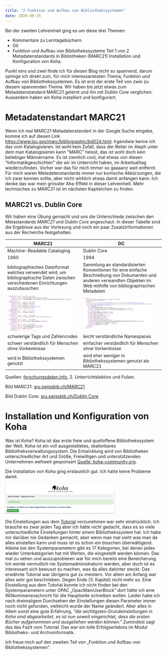 ```yaml
---
title: "2 Funktion und Aufbau von Bibliothekssystemen"
date: 2020-09-25
---
```



Bei der zweiten Lehreinheit ging es um diese drei Themen:
* Kommentare zu Lerntagebüchern
* Git
* Funktion und Aufbau von Bibliothekssysteme Teil 1 von 2
Metadatenstandards in Bibliotheken (MARC21)
Installation und Konfiguration von Koha

Punkt eins und zwei finde ich für diesen Blog nicht so spannend, darum springe ich direkt zum, für mich interessantesten Thema, Funktion und Aufbau von Bibliothekssystemen. Es ist erst der erste Teil von zwei zu diesem spannenden Thema. Wir haben bis jetzt etwas zum Metadatenstandard MARC21 gelernt und ihn mit Dublin Core verglichen. Ausserdem haben wir Koha installiert und konfiguriert. 

# Metadatenstandart MARC21

Wenn ich mal MARC21 Metadatenstandart in der Google Suche eingebe, komme ich auf diesen Link https://www.loc.gov/marc/bibliographic/bd024.html. Irgendwie kenne ich das vom Katalogisieren. Ist wohl kein Zufall, dass der Reiter im Aleph unter dem man Katalogisieren kann "MARC" heisst, das ist wohl doch kein beliebiger Männername. Es ist ziemlich cool, mal etwas von diesen "Informatikgeschichten" die wir im Unterricht haben, im Arbeitsalltag wiederzufinden. Vorher war das für mich immer so gaaaanz weit entfernt. Für mich waren Metadatenstandards immer nur komische Abkürzungen, die ich zwar kennen sollte, aber nicht wirklich etwas damit anfangen kann. Ich denke das war mein grösster Aha-Effekt in dieser Lehreinheit. Mehr technisches zu MARC21 ist im nächsten Kapitelchen zu finden.

## MARC21 vs. Dublin Core

Wir haben eine Übung gemacht und uns die Unterschiede zwischen den Metastandards *MARC21* und *Dublin Core* angeschaut. In dieser Tabelle sind die Ergebisse aus der Vorlesung und noch ein paar Zusatzinformationen aus der Recherche festgehalten.


| MARC21                              | DC  | 
| -------------                       |---------------| 
| Machine-Readable Cataloging         | Dublin Core | 
| 1960                              | 1994     |  
| bibliographisches Dateiformat welches verwendet wird, um bibliographische Daten zwischen verschiedenen Einrichtungen auszutauschen                        | Sammlung an standardisierten Konventionen für eine einfache Beschreibung von Dokumenten und anderen verwandten Objekten im Web mithilfe von bibliographischen Metadaten      | 
|<img alt="MARC" src="https://github.com/stemorit/BAIN-Lerntagebuch/blob/master/_posts/MARC21.png?raw=true" width="90%"/> | <img alt="DC" src="https://github.com/stemorit/BAIN-Lerntagebuch/blob/master/_posts/DC.png?raw=true" width="90%"/>|
|schwierige Tags und Zahlencodes  |  leicht verständliche Namespaces  |
| schwer verständlich für Menschen ohne Vorkentnisse | einfacher verständlich für Menschen ohne Vorkentnisse|
| wird in Bibliothekssystemen genutzt | wird eher weniger in Bibliothekssystemen genutzt als MARC21|

Quellen: [forschungsdaten.info](https://www.forschungsdaten.info/themen/beschreiben-und-dokumentieren/bibliographische-metadaten/), 2. Unterrichtslektion und Folien.

Bild MARC21: [sru.swissbib.ch/MARC21](https://sru.swissbib.ch/sru/search/defaultdb?query=+dc.possessingInstitution+%3D+E27+AND+dc.title+%3D+open+access&operation=searchRetrieve&recordSchema=info%3Asrw%2Fschema%2F1%2Fmarcxml-v1.1-light&maximumRecords=10&startRecord=0&recordPacking=XML&availableDBs=defaultdb&sortKeys=Submit+query)

Bild Dublin Core: [sru.swissbib.ch/Dublin Core](https://sru.swissbib.ch/sru/search/defaultdb?query=+dc.possessingInstitution+%3D+E27+AND+dc.title+%3D+open+access&operation=searchRetrieve&recordSchema=info%3Asru%2Fschema%2F1%2Fdc-v1.1-light&maximumRecords=10&startRecord=0&recordPacking=XML&availableDBs=defaultdb&sortKeys=Submit+query)





# Installation und Konfiguration von Koha


Was ist Koha? Koha ist das erste freie und quelloffene Bibliothekssystem der Welt. Koha ist ein voll ausgestattetes, skalierbares Bibliotheksverwaltungssystem. Die Entwicklung wird von Bibliotheken unterschiedlicher Art und Größe, Freiwilligen und unterstützenden Unternehmen weltweit gesponsert [Quelle: koha-community.org](https://koha-community.org/).

Die Installation von Koha ging erstaunlich gut. Ich hatte keine Probleme damit. 


<img alt="koha" src="https://github.com/stemorit/BAIN-Lerntagebuch/blob/master/_posts/Koha_funktioniert.png?raw=true" width="70%"/>


Die Einstellungen aus dem [Tutorial](https://zefanjas.de/wie-man-koha-installiert-und-fuer-schulen-einrichtet-teil-1/) vorzunehmen war sehr eindrücklich. Ich brauche es zwar jeden Tag aber ich hätte nicht gedacht, dass es so viele unterschiedliche Einstellungen hinter einem Bibliothekssystem hat. Ich habe mir darüber nie Gedanken gemacht, aber wenn man mal sieht was man da alles einstellen kann und muss ist es schon ein bisschen überwältigend. Alleine bei den Systemparametern gibt es 17 Kategorien, bei denen jedes wieder Unterkategorien hat mit Werten, die eingestellt werden können. Das mal zu sehen und auszuprobieren war für mich bereits eine Bereicherung. Ich werde vermutlich nie Systemadministratorin werden, aber doch ist es interessant sich bewusst zu machen, was da alles dahinter steckt. Das erwähnte Tutorial war übrigens gut zu meistern. Vor allem am Anfang war alles sehr gut beschrieben. Gegen Ende (3. Kapitel) nicht mehr so. Eine Einstellung aus dem Tutorial konnte ich nicht finden bei den Systemparametern unter OPAC „OpacMainUserBlock“ dort hätte ich eine Willkommensnachricht für die Hauptseite schreiben wollen. Leider habe ich nach dreimaligem Durchsehen der Einstellungen diesen Parameter immer noch nicht gefunden, vielleicht wurde der Name geändert. Aber alles in Allem sonst eine gute Erfahrung, *"die wichtigsten Grundeinstellungen in Koha sind abgearbeitet, es ist nun soweit eingerichtet, dass die ersten Bücher aufgenommen und ausgeliehen werden können."* Zumindest sagt das das Fazit vom Tutorial. Das war ein tolle Erfolgserlebnis im Modul Bibliotheks- und Archivinformatik. 

Ich freue mich auf den zweiten Teil von „Funktion und Aufbau von Bibliothekssystemen“.


